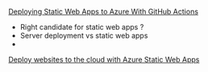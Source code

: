[Deploying Static Web Apps to Azure With GitHub Actions](https://www.youtube.com/watch?v=LdQb4gdKEPg)

- Right candidate for static web apps ?
- Server deployment vs static web apps
- 
[Deploy websites to the cloud with Azure Static Web Apps](https://learn.microsoft.com/en-us/shows/deploy-websites-to-the-cloud-with-azure-static-web-apps/)